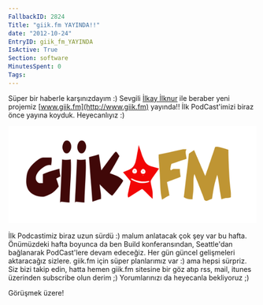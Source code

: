 ```yaml
---
FallbackID: 2824
Title: "giik.fm YAYINDA!!"
date: "2012-10-24"
EntryID: giik_fm_YAYINDA
IsActive: True
Section: software
MinutesSpent: 0
Tags: 
---
```

Süper bir haberle karşınızdayım :) Sevgili [İlkay
İlknur](http://www.ilkayilknur.com/) ile beraber yeni projemiz
[www.giik.fm](http://www.giik.fm) yayında!! İlk PodCast'imizi biraz önce
yayına koyduk. Heyecanlıyız :)

![](media/giik_fm_YAYINDA/giik2_big.png)

İlk Podcastimiz biraz uzun sürdü :) malum anlatacak çok şey var bu
hafta. Önümüzdeki hafta boyunca da ben Build konferansından, Seattle'dan
bağlanarak PodCast'lere devam edeceğiz. Her gün güncel gelişmeleri
aktaracağız sizlere. giik.fm için süper planlarımız var :) ama hepsi
sürpriz. Siz bizi takip edin, hatta hemen giik.fm sitesine bir göz atıp
rss, mail, itunes üzerinden subscribe olun derim ;) Yorumlarınızı da
heyecanla bekliyoruz ;)

Görüşmek üzere!


